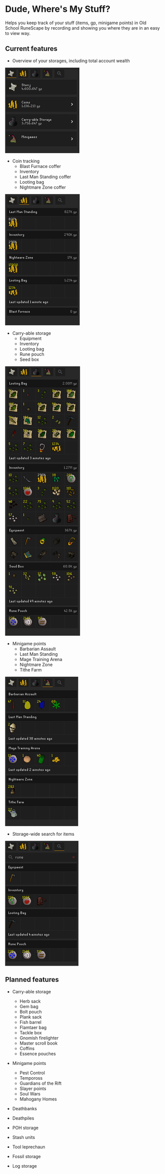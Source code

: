 # Dude, Where's My Stuff?
Helps you keep track of your stuff (items, gp, minigame points) in Old School RuneScape by recording and showing you where they are in an easy to view way. 

## Current features

* Overview of your storages, including total account wealth

![img.png](readme/overview.png)

* Coin tracking
  * Blast Furnace coffer
  * Inventory
  * Last Man Standing coffer
  * Looting bag
  * Nightmare Zone coffer

![img.png](readme/coins.png)


* Carry-able storage
  * Equipment
  * Inventory
  * Looting bag
  * Rune pouch
  * Seed box

![img.png](readme/carryables.png)
  

* Minigame points
  * Barbarian Assault
  * Last Man Standing
  * Mage Training Arena
  * Nightmare Zone
  * Tithe Farm

![img.png](readme/minigames.png)


* Storage-wide search for items

![img.png](readme/search.png)

## Planned features

* Carry-able storage
  * Herb sack
  * Gem bag
  * Bolt pouch
  * Plank sack
  * Fish barrel
  * Flamtaer bag
  * Tackle box
  * Gnomish firelighter
  * Master scroll book
  * Coffins
  * Essence pouches


* Minigame points
  * Pest Control
  * Tempoross
  * Guardians of the Rift
  * Slayer points
  * Soul Wars
  * Mahogany Homes


* Deathbanks
* Deathpiles
* POH storage
* Stash units
* Tool leprechaun
* Fossil storage
* Log storage
